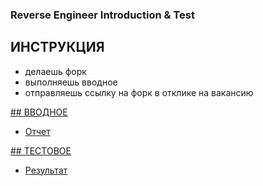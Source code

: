### Reverse Engineer Introduction &amp; Test

## ИНСТРУКЦИЯ
- делаешь форк
- выполняешь вводное
- отправляешь ссылку на форк в отклике на вакансию

[## ВВОДНОЕ](./intro/)
- [Отчет](./writeup/)

[## ТЕСТОВОЕ](./test/)
- [Результат](./test/protobuf/)
